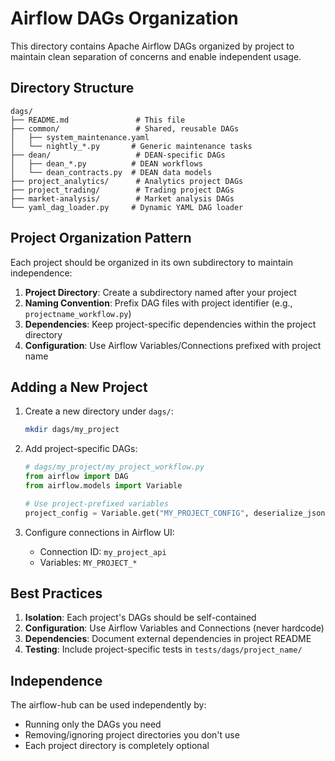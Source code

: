 # Airflow DAGs Organization

This directory contains Apache Airflow DAGs organized by project to maintain clean separation of concerns and enable independent usage.

## Directory Structure

```
dags/
├── README.md               # This file
├── common/                 # Shared, reusable DAGs
│   ├── system_maintenance.yaml
│   └── nightly_*.py       # Generic maintenance tasks
├── dean/                   # DEAN-specific DAGs
│   ├── dean_*.py          # DEAN workflows
│   └── dean_contracts.py  # DEAN data models
├── project_analytics/      # Analytics project DAGs
├── project_trading/        # Trading project DAGs
├── market-analysis/        # Market analysis DAGs
└── yaml_dag_loader.py     # Dynamic YAML DAG loader
```

## Project Organization Pattern

Each project should be organized in its own subdirectory to maintain independence:

1. **Project Directory**: Create a subdirectory named after your project
2. **Naming Convention**: Prefix DAG files with project identifier (e.g., `projectname_workflow.py`)
3. **Dependencies**: Keep project-specific dependencies within the project directory
4. **Configuration**: Use Airflow Variables/Connections prefixed with project name

## Adding a New Project

1. Create a new directory under `dags/`:
   ```bash
   mkdir dags/my_project
   ```

2. Add project-specific DAGs:
   ```python
   # dags/my_project/my_project_workflow.py
   from airflow import DAG
   from airflow.models import Variable
   
   # Use project-prefixed variables
   project_config = Variable.get("MY_PROJECT_CONFIG", deserialize_json=True)
   ```

3. Configure connections in Airflow UI:
   - Connection ID: `my_project_api`
   - Variables: `MY_PROJECT_*`

## Best Practices

1. **Isolation**: Each project's DAGs should be self-contained
2. **Configuration**: Use Airflow Variables and Connections (never hardcode)
3. **Dependencies**: Document external dependencies in project README
4. **Testing**: Include project-specific tests in `tests/dags/project_name/`

## Independence

The airflow-hub can be used independently by:
- Running only the DAGs you need
- Removing/ignoring project directories you don't use
- Each project directory is completely optional